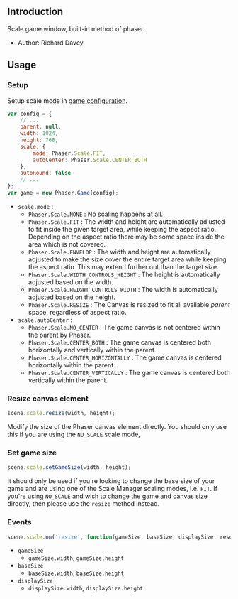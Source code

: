 ## Introduction

Scale game window, built-in method of phaser.

- Author: Richard Davey

## Usage

### Setup

Setup scale mode in [game configuration](game.md#configuration).

```javascript
var config = {
    // ...
    parent: null,
    width: 1024,
    height: 768,
    scale: {
        mode: Phaser.Scale.FIT,
        autoCenter: Phaser.Scale.CENTER_BOTH
    },
    autoRound: false
    // ...
};
var game = new Phaser.Game(config);
```

- `scale.mode` :
    - `Phaser.Scale.NONE` : No scaling happens at all.
    - `Phaser.Scale.FIT` : The width and height are automatically adjusted to fit inside the given target area, while keeping the aspect ratio. Depending on the aspect ratio there may be some space inside the area which is not covered.
    - `Phaser.Scale.ENVELOP` : The width and height are automatically adjusted to make the size cover the entire target area while keeping the aspect ratio. This may extend further out than the target size.
    - `Phaser.Scale.WIDTH_CONTROLS_HEIGHT` : The height is automatically adjusted based on the width.
    - `Phaser.Scale.HEIGHT_CONTROLS_WIDTH` : The width is automatically adjusted based on the height.
    - `Phaser.Scale.RESIZE` : The Canvas is resized to fit all available _parent_ space, regardless of aspect ratio.
- `scale.autoCenter` :
    - `Phaser.Scale.NO_CENTER` : The game canvas is not centered within the parent by Phaser.
    - `Phaser.Scale.CENTER_BOTH` : The game canvas is centered both horizontally and vertically within the parent.
    - `Phaser.Scale.CENTER_HORIZONTALLY` : The game canvas is centered horizontally within the parent.
    - `Phaser.Scale.CENTER_VERTICALLY` : The game canvas is centered both vertically within the parent.

### Resize canvas element

```javascript
scene.scale.resize(width, height);
```

Modify the size of the Phaser canvas element directly. You should only use this if you are using the `NO_SCALE` scale mode,

### Set game size

```javascript
scene.scale.setGameSize(width, height);
```

It should only be used if you're looking to change the base size of your game and are using one of the Scale Manager scaling modes, i.e. `FIT`. If you're using `NO_SCALE` and wish to change the game and canvas size directly, then please use the `resize` method instead.

### Events

```javascript
scene.scale.on('resize', function(gameSize, baseSize, displaySize, resolution, previousWidth, previousHeight) {});
```

- `gameSize`
    - `gameSize.width`, `gameSize.height`
- `baseSize`
    - `baseSize.width`, `baseSize.height`
- `displaySize`
    - `displaySize.width`, `displaySize.height`